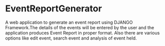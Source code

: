 # EventReportGenerator
A web application to generate an event report using DJANGO Framework.The details of the events will be entered by the user and the application produces Event Report in proper format. Also there are various options like edit event, search event and analysis of event held. 
